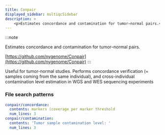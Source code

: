 ```yaml
---
title: Conpair
displayed_sidebar: multiqcSidebar
description: >
    <p>Estimates concordance and contamination for tumor–normal pairs.</p>
---
```


<!--
~~~~~ DO NOT EDIT ~~~~~
This file is autogenerated from the MultiQC module python docstring.
Do not edit the markdown, it will be overwritten.

File path for the source of this content: multiqc/modules/conpair/conpair.py
~~~~~~~~~~~~~~~~~~~~~~~
-->

:::note
<p>Estimates concordance and contamination for tumor–normal pairs.</p>

[https://github.com/nygenome/Conpair](https://github.com/nygenome/Conpair)
:::

Useful for tumor-normal studies. Performs concordance verification (= samples coming from the same individual), and cross-individual contamination level estimation in WGS and WES sequencing experiments

### File search patterns

```yaml
conpair/concordance:
  contents: markers (coverage per marker threshold
  num_lines: 3
conpair/contamination:
  contents: 'Tumor sample contamination level: '
  num_lines: 3
```
    